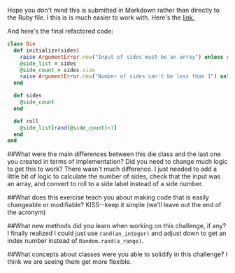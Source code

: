 Hope you don't mind this is submitted in Markdown rather than directly to the Ruby file.  I this is is much easier to work with.
Here's the [link.](https://github.com/JonClayton/phase-0/blob/master/week-6/die/my_solution.rb)

And here's the final refactored code:
```ruby
class Die
  def initialize(sides)
    raise ArgumentError.new("Input of sides must be an array") unless sides.is_a?(Array)
 	@side_list = sides
    @side_count = sides.size
    raise ArgumentError.new("Number of sides can't be less than 1") unless @side_count> 0
  end

  def sides
    @side_count
  end

  def roll
    @side_list[rand(@side_count)-1]
  end
end
```

##What were the main differences between this die class and the last one you created in terms of implementation? Did you need to change much logic to get this to work?
There wasn't much difference. I just needed to add a little bit of logic to calculate the number of sides, check that the input was an array, and convert to roll to a side label instead of a side number.

##What does this exercise teach you about making code that is easily changeable or modifiable? 
KISS--keep it simple (we'll leave out the end of the acronym)

##What new methods did you learn when working on this challenge, if any?
I finally realized I could just use `rand(an_integer)` and adjust down to get an index number instead of `Random.rand(a_range)`.

##What concepts about classes were you able to solidify in this challenge?
I think we are seeing them get more flexible.
